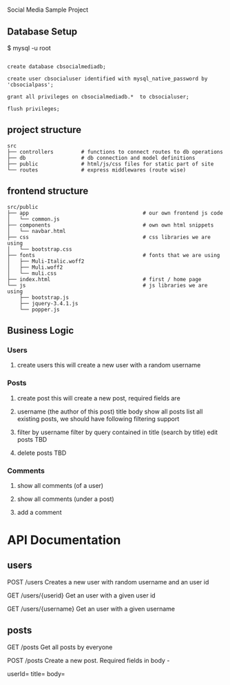 # 
Social Media Sample Project

## Database Setup

$ mysql -u root

```mysql

create database cbsocialmediadb;

create user cbsocialuser identified with mysql_native_password by 'cbsocialpass';

grant all privileges on cbsocialmediadb.*  to cbsocialuser;

flush privileges;

```
## project structure

```shell
src
├── controllers         # functions to connect routes to db operations
├── db                  # db connection and model definitions
├── public              # html/js/css files for static part of site
└── routes              # express middlewares (route wise)
```
## frontend structure

```shell
src/public
├── app                                     # our own frontend js code
│   └── common.js
├── components                              # own own html snippets
│   └── navbar.html
├── css                                     # css libraries we are using
│   └── bootstrap.css
├── fonts                                   # fonts that we are using
│   ├── Muli-Italic.woff2
│   ├── Muli.woff2
│   └── muli.css
├── index.html                              # first / home page
└── js                                      # js libraries we are using
    ├── bootstrap.js
    ├── jquery-3.4.1.js
    └── popper.js
```


## Business Logic

### Users
1. create users this will create a new user with a random username

### Posts
1. create post this will create a new post, required fields are

2. username (the author of this post)
title
body
show all posts list all existing posts, we should have following filtering support

3. filter by username
filter by query contained in title (search by title)
edit posts TBD

4. delete posts TBD

### Comments
1. show all comments (of a user)

2. show all comments (under a post)

3. add a comment

# API Documentation
## users
POST /users
Creates a new user with random username and an user id

GET /users/{userid}
Get an user with a given user id

GET /users/{username}
Get an user with a given username

## posts
GET /posts
Get all posts by everyone

POST /posts
Create a new post. Required fields in body -

userId=
title=
body=
